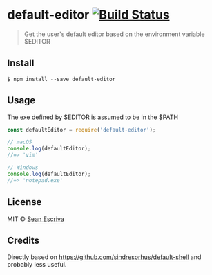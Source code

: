 # default-editor [![Build Status](https://travis-ci.org/webframp/default-editor.svg?branch=master)](https://travis-ci.org/webframp/default-editor)

> Get the user's default editor based on the environment variable $EDITOR


## Install

```
$ npm install --save default-editor
```


## Usage

The exe defined by $EDITOR is assumed to be in the $PATH

```js
const defaultEditor = require('default-editor');

// macOS
console.log(defaultEditor);
//=> 'vim'

// Windows
console.log(defaultEditor);
//=> 'notepad.exe'
```


## License

MIT © [Sean Escriva](https://webframp.com)

## Credits

Directly based on https://github.com/sindresorhus/default-shell and probably less useful.
